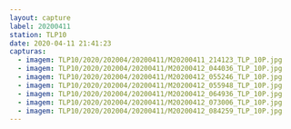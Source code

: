 ```yaml
---
layout: capture
label: 20200411
station: TLP10
date: 2020-04-11 21:41:23
capturas:
  - imagem: TLP10/2020/202004/20200411/M20200411_214123_TLP_10P.jpg
  - imagem: TLP10/2020/202004/20200411/M20200412_044036_TLP_10P.jpg
  - imagem: TLP10/2020/202004/20200411/M20200412_055246_TLP_10P.jpg
  - imagem: TLP10/2020/202004/20200411/M20200412_055948_TLP_10P.jpg
  - imagem: TLP10/2020/202004/20200411/M20200412_064936_TLP_10P.jpg
  - imagem: TLP10/2020/202004/20200411/M20200412_073006_TLP_10P.jpg
  - imagem: TLP10/2020/202004/20200411/M20200412_084259_TLP_10P.jpg
---
```

